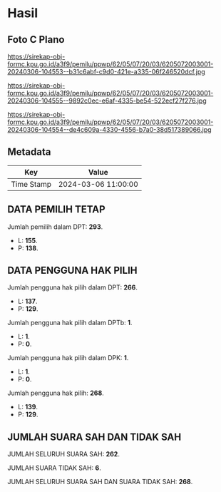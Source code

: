 # Hasil

## Foto C Plano

https://sirekap-obj-formc.kpu.go.id/a3f9/pemilu/ppwp/62/05/07/20/03/6205072003001-20240306-104553--b31c6abf-c9d0-421e-a335-06f246520dcf.jpg

https://sirekap-obj-formc.kpu.go.id/a3f9/pemilu/ppwp/62/05/07/20/03/6205072003001-20240306-104555--9892c0ec-e6af-4335-be54-522ecf27f276.jpg

https://sirekap-obj-formc.kpu.go.id/a3f9/pemilu/ppwp/62/05/07/20/03/6205072003001-20240306-104554--de4c609a-4330-4556-b7a0-38d517389066.jpg


## Metadata

| Key        | Value               |
| ---------- | ------------------- |
| Time Stamp | 2024-03-06 11:00:00 |


## DATA PEMILIH TETAP

Jumlah pemilih dalam DPT: **293**.
 * L: **155**.
 * P: **138**.

## DATA PENGGUNA HAK PILIH

Jumlah pengguna hak pilih dalam DPT: **266**.
 * L: **137**.
 * P: **129**.

Jumlah pengguna hak pilih dalam DPTb: **1**.
 * L: **1**.
 * P: **0**.

Jumlah pengguna hak pilih dalam DPK: **1**.
 * L: **1**.
 * P: **0**.

Jumlah pengguna hak pilih: **268**.
 * L: **139**.
 * P: **129**.

## JUMLAH SUARA SAH DAN TIDAK SAH

JUMLAH SELURUH SUARA SAH: **262**.

JUMLAH SUARA TIDAK SAH: **6**.

JUMLAH SELURUH SUARA SAH DAN SUARA TIDAK SAH: **268**.


